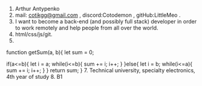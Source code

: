 1. Arthur Antypenko
2. mail: cotikgg@gmail.com , discord:Cotodemon , gitHub:LittleMeo .
3. I want to become a back-end (and possibly full stack) developer in order to work remotely and help people from all over the world.
4. html/css/js/git.
5. 
 function getSum(a, b){
 let sum = 0;

 if(a<=b){
  let i = a;
  while(i<=b){
   sum += i;
   i++;
  }
 }else{
  let i = b;
  while(i<=a){
   sum += i;
   i++;
  }
 }
 return sum; 
}
7. Technical university, specialty electronics, 4th year of study
8. B1